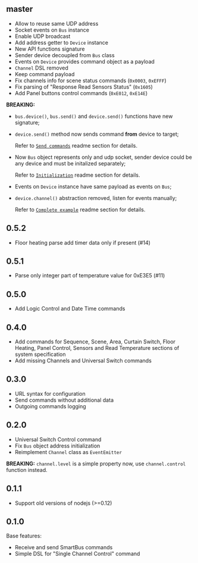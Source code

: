 ## master

  * Allow to reuse same UDP address
  * Socket events on `Bus` instance
  * Enable UDP broadcast
  * Add address getter to `Device` instance
  * New API functions signature
  * Sender device decoupled from `Bus` class
  * Events on `Device` provides command object as a payload
  * `Channel` DSL removed
  * Keep command payload
  * Fix channels info for scene status commands (`0x0003`, `0xEFFF`)
  * Fix parsing of "Response Read Sensors Status" (`0x1605`)
  * Add Panel buttons control commands (`0xE012`, `0xE14E`)

**BREAKING:**

  - `bus.device()`, `bus.send()` and `device.send()` functions
    have new signature;
  - `device.send()` method now sends command **from** device
    to target;

    Refer to [`Send commands`](README.md#send-commands)
    readme section for details.

  - Now `Bus` object represents only and udp socket,
    sender device could be any device and must be initalized
    separately;

    Refer to [`Initialization`](README.md#initialization)
    readme section for details.

  - Events on `Device` instance have same payload as events on `Bus`;

  - `device.channel()` abstraction removed, listen for events manually;

    Refer to [`Complete example`](README.md#complete-example)
    readme section for details.

## 0.5.2

  * Floor heating parse add timer data only if present (#14)

## 0.5.1

  * Parse only integer part of temperature value for 0xE3E5 (#11)

## 0.5.0

  * Add Logic Control and Date Time commands

## 0.4.0

  * Add commands for Sequence, Scene, Area, Curtain Switch, Floor Heating,
    Panel Control, Sensors and Read Temperature sections of
    system specification
  * Add missing Channels and Universal Switch commands

## 0.3.0

  * URL syntax for configuration
  * Send commands without additional data
  * Outgoing commands logging

## 0.2.0

  * Universal Switch Control command
  * Fix `Bus` object address initialization
  * Reimplement `Channel` class as `EventEmitter`

**BREAKING:** `channel.level` is a simple property now,
use `channel.control` function instead.

## 0.1.1

  * Support old versions of nodejs (>=0.12)

## 0.1.0

  Base features:

  * Receive and send SmartBus commands
  * Simple DSL for "Single Channel Control" command
